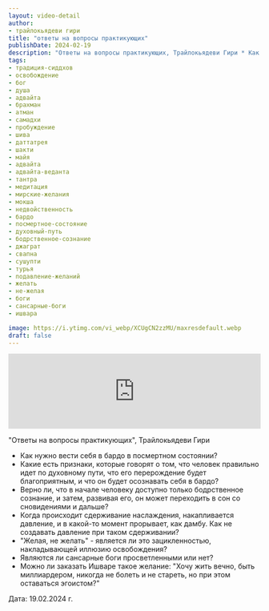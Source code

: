 ```yaml
---
layout: video-detail
author:
- трайлокьядеви гири
title: "ответы на вопросы практикующих"
publishDate: 2024-02-19
description: "Ответы на вопросы практикующих, Трайлокьядеви Гири * Как нужно вести себя в бардо в посмертном состоянии? * Какие есть признаки, которые говорят о том, что человек правильно идет по духовному пути, что его перерождение будет благоприятным, и что о"
tags: 
- традиция-сиддхов
- освобождение
- бог
- душа
- адвайта
- брахман
- атман
- самадхи
- пробуждение
- шива
- даттатрея
- шакти
- майя
- адвайта
- адвайта-веданта
- тантра
- медитация
- мирские-желания
- мокша
- недвойственность
- бардо
- посмертное-состояние
- духовный-путь
- бодрственное-сознание
- джаграт
- свапна
- сушупти
- турья
- подавление-желаний
- желать
- не-желая
- боги
- сансарные-боги
- ишвара

image: https://i.ytimg.com/vi_webp/XCUgCN2zzMU/maxresdefault.webp
draft: false
---
```


<iframe width="100%" src="https://www.youtube.com/embed/XCUgCN2zzMU" frameborder="0" allowfullscreen=""></iframe> 

 "Ответы на вопросы практикующих", Трайлокьядеви Гири

* Как нужно вести себя в бардо в посмертном состоянии?
* Какие есть признаки, которые говорят о том, что человек правильно идет по духовному пути, что его перерождение будет благоприятным, и что он будет осознавать себя в бардо?
* Верно ли, что в начале человеку доступно только бодрственное сознание, и затем, развивая его, он может переходить в сон со сновидениями и дальше?
* Когда происходит сдерживание наслаждения, накапливается давление, и в какой-то момент прорывает, как дамбу. Как не создавать давление при таком сдерживании?
* "Желая, не желать" - является ли это зацикленностью, накладывающей иллюзию освобождения?
* Являются ли сансарные боги просветленными или нет?
* Можно ли заказать Ишваре такое желание: "Хочу жить вечно, быть миллиардером, никогда не болеть и не стареть, но при этом оставаться эгоистом?"

  
 Дата: 19.02.2024 г.

  

 
